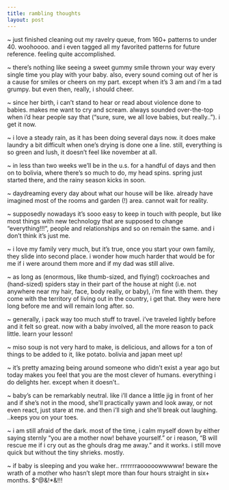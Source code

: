 ```yaml
---
title: rambling thoughts    
layout: post
---
```


~ just finished cleaning out my ravelry queue, from 160+ patterns to under 40. woohoooo. and i even tagged all my favorited patterns for future reference. feeling quite accomplished.

~ there’s nothing like seeing a sweet gummy smile thrown your way every single time you play with your baby. also, every sound coming out of her is a cause for smiles or cheers on my part. except when it’s 3 am and i’m a tad grumpy. but even then, really, i should cheer.

~ since her birth, i can’t stand to hear or read about violence done to babies. makes me want to cry and scream. always sounded over-the-top when i’d hear people say that (“sure, sure, we all love babies, but really..”). i get it now.

~ i love a steady rain, as it has been doing several days now. it does make laundry a bit difficult when one’s drying is done one a line. still, everything is so green and lush, it doesn’t feel like november at all.

~ in less than two weeks we’ll be in the u.s. for a handful of days and then on to bolivia, where there’s so much to do, my head spins. spring just started there, and the rainy season kicks in soon.

~ daydreaming every day about what our house will be like. already have imagined most of the rooms and garden (!) area. cannot wait for reality.

~ supposedly nowadays it’s sooo easy to keep in touch with people, but like most things with new technology that are supposed to change “everything!!!”, people and relationships and so on remain the same. and i don’t think it’s just me.

~ i love my family very much, but it’s true, once you start your own family, they slide into second place. i wonder how much harder that would be for me if i were around them more and if my dad was still alive.

~ as long as (enormous, like thumb-sized, and flying!) cockroaches and (hand-sized) spiders stay in their part of the house at night (i.e. not anywhere near my hair, face, body really, or baby), i’m fine with them. they come with the territory of living out in the country, i get that. they were here long before me and will remain long after. so.

~ generally, i pack way too much stuff to travel. i’ve traveled lightly before and it felt so great. now with a baby involved, all the more reason to pack little. learn your lesson!

~ miso soup is not very hard to make, is delicious, and allows for a ton of things to be added to it, like potato. bolivia and japan meet up!

~ it’s pretty amazing being around someone who didn’t exist a year ago but today makes you feel that you are the most clever of humans. everything i do delights her. except when it doesn’t..

~ baby’s can be remarkably neutral. like i’ll dance a little jig in front of her and if she’s not in the mood, she’ll practically yawn and look away, or not even react, just stare at me. and then i’ll sigh and she’ll break out laughing. ..keeps you on your toes.

~ i am still afraid of the dark. most of the time, i calm myself down by either saying sternly “you are a mother now! behave yourself.” or i reason, “B will rescue me if i cry out as the ghouls drag me away.” and it works. i still move quick but without the tiny shrieks. mostly.

~ if baby is sleeping and you wake her.. rrrrrrraooooowwwww! beware the wrath of a mother who hasn’t slept more than four hours straight in six+ months. $^@&!*&!!!